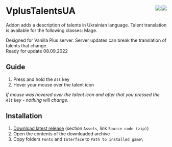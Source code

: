 # VplusTalentsUA [<img align="right" src="https://img.shields.io/github/license/GoodOldWoW/VplusTalentsUA">](LICENSE) [<img align="right" src="https://img.shields.io/github/v/release/GoodOldWoW/VplusTalentsUA?include_prereleases">](CHANGELOG.md)

<!--
[![GitHub license](https://img.shields.io/github/license/GoodOldWoW/VplusTalentsUA)](LICENSE.md)
[![GitHub release tag](https://img.shields.io/github/v/release/GoodOldWoW/VplusTalentsUA?include_prereleases)](../../releases/latest)
[![GitHub license](https://img.shields.io/github/license/GoodOldWoW/VplusTalentsUA?style=flat-square)](LICENSE.md)
[![GitHub release tag](https://img.shields.io/github/v/release/GoodOldWoW/VplusTalentsUA?include_prereleases&style=flat-square)](../../releases/latest)
-->

Addon adds a description of talents in Ukrainian language. Talent translation is available for the following classes: Mage.

Designed for Vanilla Plus server. Server updates can break the translation of talents that change.<br>
Ready for update 08.09.2022

## Guide
1. Press and hold the `Alt` key
2. Hover your mouse over the talent icon

*If mouse was hovered over the talent icon and after that you pressed the `Alt` key - nothing will change.*

## Installation
1. [Download latest release](../../releases/latest) (section `Assets`, link `Source code (zip)`)
1. Open the contents of the downloaded archive
1. Copy folders `Fonts` and `Interface` to `Path to installed game\`
